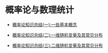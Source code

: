 # 概率论与数理统计
- [概率论知识总结(一):一些基本概念][1]
- [概率论知识总结(二):一维随机变量及其常见分布][2]
- [概率论知识总结(三):二维随机变量及其常见分布
][3]


  [1]: https://www.darkhat.xyz/learning/306.html
  [2]: https://www.darkhat.xyz/learning/326.html
  [3]: https://www.darkhat.xyz/learning/328.html